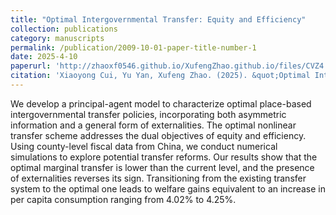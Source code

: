 ```yaml
---
title: "Optimal Intergovernmental Transfer: Equity and Efficiency"
collection: publications
category: manuscripts
permalink: /publication/2009-10-01-paper-title-number-1
date: 2025-4-10
paperurl: 'http://zhaoxf0546.github.io/XufengZhao.github.io/files/CVZ4.10.pdf'
citation: 'Xiaoyong Cui, Yu Yan, Xufeng Zhao. (2025). &quot;Optimal Intergovernmental Transfer: Equity and Efficiency.&quot; <i>SSRN Working Paper 5094292.'
---
```

We develop a principal-agent model to characterize optimal place-based intergovernmental transfer policies, incorporating both asymmetric information and a general form of externalities. The optimal nonlinear transfer scheme addresses the dual objectives of equity and efficiency. Using county-level fiscal data from China, we conduct numerical simulations to explore potential transfer reforms. Our results show that the optimal marginal transfer is lower than the current level, and the presence of externalities reverses its sign. Transitioning from the existing transfer system to the optimal one leads to welfare gains equivalent to an increase in per capita consumption ranging from 4.02% to 4.25%.
